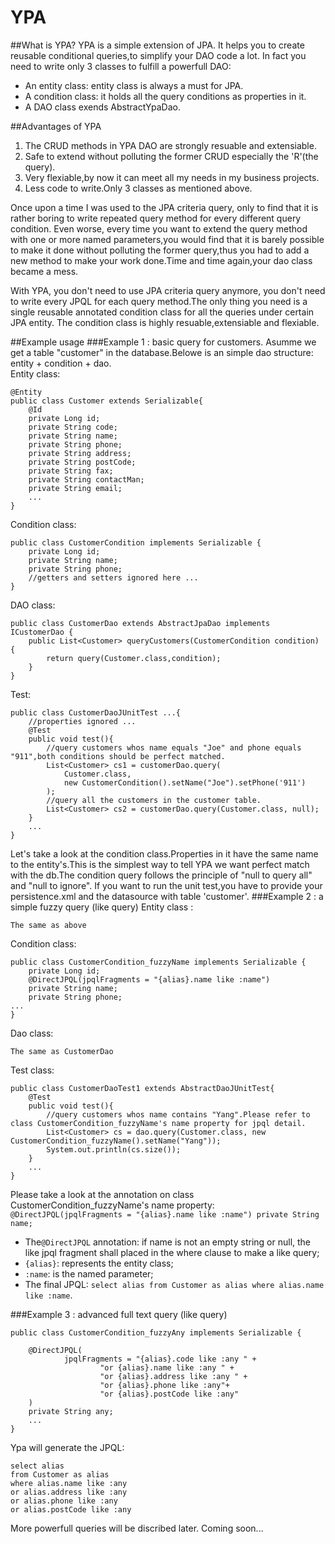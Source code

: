 # YPA
##What is YPA?
YPA is a simple extension of JPA. It helps you to create reusable conditional queries,to simplify your DAO code a lot. In fact you need to write only 3 classes to fulfill a powerfull DAO:
* An entity class: entity class is always a must for JPA.
* A condition class: it holds all the query conditions as properties in it.
* A DAO class exends AbstractYpaDao.

##Advantages of YPA
1. The CRUD methods in YPA DAO are strongly resuable and extensiable.
2. Safe to extend without polluting the former CRUD especially the 'R'(the query).
3. Very flexiable,by now it can meet all my needs in my business projects.
4. Less code to write.Only 3 classes as mentioned above.

Once upon a time I was used to the JPA criteria query, only to find that it is rather boring to write repeated query method for every different query condition.
Even worse, every time you want to extend the query method with one or more named parameters,you would find that it is barely possible to make it done without
polluting the former query,thus you had to add a new method to make your work done.Time and time again,your dao class became a mess.

With YPA, you don't need to use JPA criteria query anymore, you don't need to write every JPQL for each query method.The only thing you need is a single reusable annotated condition class for all the queries under certain JPA entity.
The condition class is highly resuable,extensiable and flexiable.

##Example usage
###Example 1 : basic query for customers.
Asumme we get a table "customer" in the database.Belowe is an simple dao structure:  entity + condition + dao.  
Entity class:
```
@Entity
public class Customer extends Serializable{
	@Id
	private Long id;
	private String code;
	private String name;
	private String phone;
	private String address;
	private String postCode;
	private String fax;
	private String contactMan;
	private String email;
    ...
}
```
Condition class:
```
public class CustomerCondition implements Serializable {
    private Long id;
    private String name;
    private String phone;
    //getters and setters ignored here ...
}
```
DAO class:
```
public class CustomerDao extends AbstractJpaDao implements ICustomerDao {
    public List<Customer> queryCustomers(CustomerCondition condition) {
        return query(Customer.class,condition);
    }
}
```
Test:
```
public class CustomerDaoJUnitTest ...{
    //properties ignored ...
    @Test
    public void test(){
    	//query customers whos name equals "Joe" and phone equals "911",both conditions should be perfect matched.
        List<Customer> cs1 = customerDao.query(
            Customer.class, 
            new CustomerCondition().setName("Joe").setPhone('911')
        );
        //query all the customers in the customer table.
        List<Customer> cs2 = customerDao.query(Customer.class, null);
    }
    ...
}
```
Let's take a look at the condition class.Properties in it have the same name to the entity's.This is the simplest way to tell YPA we want perfect match with the db.The condition query follows the principle of "null to query all" and "null to ignore".
If you want to run the unit test,you have to provide your persistence.xml and the datasource with table 'customer'.
###Example 2 : a simple fuzzy query (like query)
Entity class :  
```
The same as above
```  
Condition class:
```
public class CustomerCondition_fuzzyName implements Serializable {
    private Long id;
    @DirectJPQL(jpqlFragments = "{alias}.name like :name")
    private String name;
    private String phone;
...
}
```
Dao class:  
```
The same as CustomerDao
```  
Test class:
```
public class CustomerDaoTest1 extends AbstractDaoJUnitTest{
    @Test
    public void test(){
        //query customers whos name contains "Yang".Please refer to class CustomerCondition_fuzzyName's name property for jpql detail.
        List<Customer> cs = dao.query(Customer.class, new CustomerCondition_fuzzyName().setName("Yang"));
        System.out.println(cs.size());
    }
    ...
}
```
Please take a look at the annotation on class CustomerCondition_fuzzyName's name property:
```@DirectJPQL(jpqlFragments = "{alias}.name like :name") private String name;```
* The```@DirectJPQL``` annotation: if name is not an empty string or null, the like jpql fragment shall placed in the where clause to make a like query;
* ```{alias}```: represents the entity class;
* ```:name```: is the named parameter;
* The final JPQL: ```select alias from Customer as alias where alias.name like :name```.

###Example 3 : advanced full text query (like query)
```
public class CustomerCondition_fuzzyAny implements Serializable {

    @DirectJPQL(
            jpqlFragments = "{alias}.code like :any " +
                    "or {alias}.name like :any " +
                    "or {alias}.address like :any " +
                    "or {alias}.phone like :any"+
                    "or {alias}.postCode like :any"
    )
    private String any;
    ...
}
```
Ypa will generate the JPQL:
```
select alias 
from Customer as alias 
where alias.name like :any
or alias.address like :any
or alias.phone like :any
or alias.postCode like :any
```

More powerfull queries will be discribed later. Coming soon...
